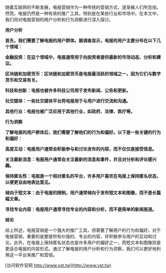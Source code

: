 随着互联网的不断发展，电报营销作为一种传统的营销方式，逐渐被人们所忽视。然而，电报仍然是一种有效的推广工具，特别是在某些行业和市场中。在本文中，我们将对电报营销的用户分析和行为洞察进行深入探讨。

**用户分析**

**首先，我们需要了解电报的用户群体。据调查显示，电报的用户主要分布在以下几个领域：**

**金融投资：在这个领域中，电报通常用于向投资者提供最新的市场动态、分析和建议。**

**区块链和加密货币：区块链和加密货币是电报最活跃的领域之一，因为它们与数字货币和交易有关。**

**科技和创新：电报也被许多科技公司用于发布新闻、公告和更新。**

**社交媒体：一些社交媒体平台将电报用于与用户进行交流和沟通。**

**其他行业：电报也被广泛应用于其他行业，如政府、法律、医疗等。**

**行为洞察**

**了解电报的用户群体后，我们需要了解他们的行为和偏好。以下是一些关键的行为和偏好：**

**高度互动：电报用户通常会积极参与和讨论发布的内容，而不仅仅是接受信息。**

**关注最新消息：电报用户通常会关注最新的消息和事件，并且对分析和评论感兴趣。**

**保持匿名性：电报是一个相对匿名的平台，许多用户喜欢在电报上保持匿名状态，以便更自由地表达意见。**

**倾向于短文本：由于电报的限制，用户通常倾向于发布短文本和图像，而不是长篇幅文章。**

**寻找专业内容：电报用户通常寻找专业的内容和分析，而不是简单的新闻报道。**

**结论**

综上所述，电报营销是一个强大的推广工具，但需要了解用户的行为和偏好。对于电报营销，重要的是要提供有价值的、专业的内容，并积极参与用户的互动和讨论。此外，在电报上保持匿名状态也是许多用户的偏好之一，而短文本和图像则是更适合电报的内容形式。通过了解电报的用户分析和行为洞察，我们可以更好地利用这一平台来推广和营销。


[访问软件官网 http://www.vst.tw](http://www.vst.tw)

